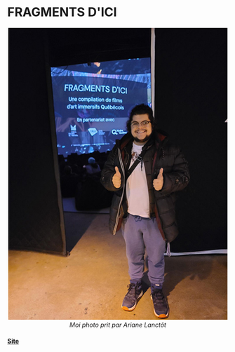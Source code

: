 # FRAGMENTS D'ICI

<p align="center">
  <img src="./photos/entrer_cedric.jpg" width="500px"><br>
  <i>Moi photo prit par Ariane Lanctôt</i>
</p>


#### [Site](https://sat.qc.ca/fr/evenements/fragments-dici)
